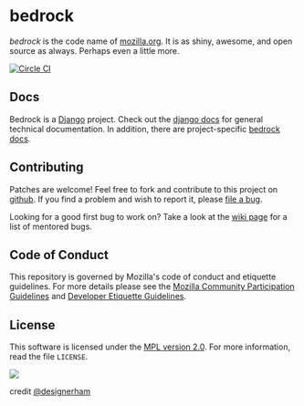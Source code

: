 bedrock
=======

*bedrock* is the code name of [mozilla.org][mozilla]. It is as shiny,
awesome, and open source as always. Perhaps even a little more.

[mozilla]: https://www.mozilla.org/

[![Circle CI](https://circleci.com/gh/mozilla/bedrock.svg?style=svg)](https://circleci.com/gh/mozilla/bedrock)

Docs
----

Bedrock is a [Django][django] project. Check out the [django docs][dj-docs] for
general technical documentation. In addition, there are project-specific
[bedrock docs][br-docs].

[django]: https://www.djangoproject.com/
[dj-docs]: https://docs.djangoproject.com/
[br-docs]: http://bedrock.readthedocs.org/

Contributing
------------

Patches are welcome! Feel free to fork and contribute to this project on
[github][gh-bedrock]. If you find a problem and wish to report it, please [file
a bug][bugzilla].

Looking for a good first bug to work on? Take a look at the [wiki page][wiki] for a
list of mentored bugs.

[gh-bedrock]: https://github.com/mozilla/bedrock
[bugzilla]: https://bugzilla.mozilla.org/enter_bug.cgi?product=www.mozilla.org&component=Bedrock
[wiki]: https://wiki.mozilla.org/Webdev/GetInvolved/mozilla.org#Mentored_Bugs

Code of Conduct
---------------

This repository is governed by Mozilla's code of conduct and etiquette guidelines.
For more details please see the [Mozilla Community Participation Guidelines][participation]
and [Developer Etiquette Guidelines][etiquette].

[participation]: https://www.mozilla.org/about/governance/policies/participation/
[etiquette]: https://bugzilla.mozilla.org/page.cgi?id=etiquette.html

License
-------

This software is licensed under the [MPL version 2.0][MPL]. For more
information, read the file ``LICENSE``.

[MPL]: https://www.mozilla.org/MPL/

![](http://i.imgur.com/ElotJSI.jpg)

credit [@designerham](https://github.com/designerham)
